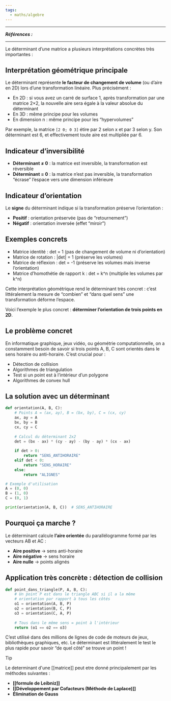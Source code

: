 ```yaml
---
tags:
  - maths/algebre
---
```



---
***Références :***

---
Le déterminant d’une matrice a plusieurs interprétations concrètes très importantes :

## Interprétation géométrique principale

Le déterminant représente **le facteur de changement de volume** (ou d’aire en 2D) lors d’une transformation linéaire. Plus précisément :

- En 2D : si vous avez un carré de surface 1, après transformation par une matrice 2×2, la nouvelle aire sera égale à la valeur absolue du déterminant
- En 3D : même principe pour les volumes
- En dimension n : même principe pour les “hypervolumes”

Par exemple, la matrice `[2 0; 0 3]` étire par 2 selon x et par 3 selon y. Son déterminant est 6, et effectivement toute aire est multipliée par 6.

## Indicateur d’inversibilité

- **Déterminant ≠ 0** : la matrice est inversible, la transformation est réversible
- **Déterminant = 0** : la matrice n’est pas inversible, la transformation “écrase” l’espace vers une dimension inférieure

## Indicateur d’orientation

Le **signe** du déterminant indique si la transformation préserve l’orientation :

- **Positif** : orientation préservée (pas de “retournement”)
- **Négatif** : orientation inversée (effet “miroir”)

## Exemples concrets

- Matrice identité : det = 1 (pas de changement de volume ni d’orientation)
- Matrice de rotation : |det| = 1 (préserve les volumes)
- Matrice de réflexion : det = -1 (préserve les volumes mais inverse l’orientation)
- Matrice d’homothétie de rapport k : det = k^n (multiplie les volumes par k^n)

Cette interprétation géométrique rend le déterminant très concret : c’est littéralement la mesure de “combien” et “dans quel sens” une transformation déforme l’espace.​​​​​​​​​​​​​​​​

Voici l’exemple le plus concret : **déterminer l’orientation de trois points en 2D**.

## Le problème concret

En informatique graphique, jeux vidéo, ou géométrie computationnelle, on a constamment besoin de savoir si trois points A, B, C sont orientés dans le sens horaire ou anti-horaire. C’est crucial pour :

- Détection de collision
- Algorithmes de triangulation
- Test si un point est à l’intérieur d’un polygone
- Algorithmes de convex hull

## La solution avec un déterminant

```python
def orientation(A, B, C):
    # Points A = (ax, ay), B = (bx, by), C = (cx, cy)
    ax, ay = A
    bx, by = B
    cx, cy = C
    
    # Calcul du déterminant 2x2
    det = (bx - ax) * (cy - ay) - (by - ay) * (cx - ax)
    
    if det > 0:
        return "SENS_ANTIHORAIRE"
    elif det < 0:
        return "SENS_HORAIRE"
    else:
        return "ALIGNES"

# Exemple d'utilisation
A = (0, 0)
B = (1, 0)
C = (0, 1)

print(orientation(A, B, C))  # SENS_ANTIHORAIRE
```

## Pourquoi ça marche ?

Le déterminant calcule **l’aire orientée** du parallélogramme formé par les vecteurs AB et AC :

- **Aire positive** → sens anti-horaire
- **Aire négative** → sens horaire
- **Aire nulle** → points alignés

## Application très concrète : détection de collision

```python
def point_dans_triangle(P, A, B, C):
    # Un point P est dans le triangle ABC si il a la même
    # orientation par rapport à tous les côtés
    o1 = orientation(A, B, P)
    o2 = orientation(B, C, P)
    o3 = orientation(C, A, P)
    
    # Tous dans le même sens = point à l'intérieur
    return (o1 == o2 == o3)
```

C’est utilisé dans des millions de lignes de code de moteurs de jeux, bibliothèques graphiques, etc. Le déterminant est littéralement le test le plus rapide pour savoir “de quel côté” se trouve un point !​​​​​​​​​​​​​​​​

> [!tip]
> Le determinant d'une [[matrice]] peut etre donné principalement par les méthodes suivantes : 
> - **[[formule de Leibniz]]**
> - **[[Développement par Cofacteurs (Méthode de Laplace)]]**
> - **Élimination de Gauss**